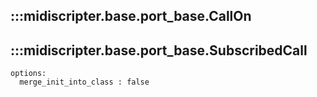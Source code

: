 ## :::midiscripter.base.port_base.CallOn

## :::midiscripter.base.port_base.SubscribedCall
    options:
      merge_init_into_class : false
